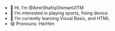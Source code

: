 - 👋 Hi, I’m @AmirShafiqOtsmanUITM
- 👀 I’m interested in playing sports, fixing device
- 🌱 I’m currently learning Visual Basic, and HTML
- 😄 Pronouns: He/Him
<!---
AmirShafiqOtsmanUITM/AmirShafiqOtsmanUITM is a ✨ special ✨ repository because its `README.md` (this file) appears on your GitHub profile.
You can click the Preview link to take a look at your changes.
--->

